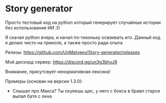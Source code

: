 # Story generator

Просто тестовый код на python который генерирует случайные истории без использования ИИ :D

Я скачал python вчера, и начал по-тихоньку осваивать его. Данный код я делаю чисто на приколе, а также просто ради опыта

Релизы: https://github.com/UnMatveev/Story-generator/releases

Мой дискорд сервер: https://discord.gg/un3g3bhvJ9

Внимание, присутсвует ненормативная лексика!

Примеры (основан на версии 1.3.0):

- Слышал про Макса? Ты охуеешь щяс, у него с бокса в бравл старсе выпал батя с окна
